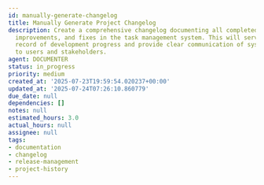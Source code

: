 ```yaml
---
id: manually-generate-changelog
title: Manually Generate Project Changelog
description: Create a comprehensive changelog documenting all completed features,
  improvements, and fixes in the task management system. This will serve as a historical
  record of development progress and provide clear communication of system evolution
  to users and stakeholders.
agent: DOCUMENTER
status: in_progress
priority: medium
created_at: '2025-07-23T19:59:54.020237+00:00'
updated_at: '2025-07-24T07:26:10.860779'
due_date: null
dependencies: []
notes: null
estimated_hours: 3.0
actual_hours: null
assignee: null
tags:
- documentation
- changelog
- release-management
- project-history
---
```


